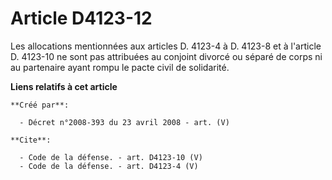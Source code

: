 # Article D4123-12

Les allocations mentionnées aux articles D. 4123-4 à D. 4123-8 et à l'article D. 4123-10 ne sont pas attribuées au conjoint
divorcé ou séparé de corps ni au partenaire ayant rompu le pacte civil de solidarité.

**Liens relatifs à cet article**

	**Créé par**:

	  - Décret n°2008-393 du 23 avril 2008 - art. (V)

	**Cite**:

	  - Code de la défense. - art. D4123-10 (V)
	  - Code de la défense. - art. D4123-4 (V)
